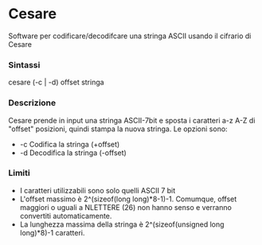 # Cesare

Software per codificare/decodifcare una stringa ASCII usando il cifrario di Cesare

### Sintassi

cesare (-c | -d) offset stringa

### Descrizione

Cesare prende in input una stringa ASCII-7bit e sposta i caratteri a-z A-Z di "offset" posizioni, quindi stampa la nuova stringa. Le opzioni sono:

* -c	Codifica la stringa (+offset)
* -d 	Decodifica la stringa (-offset)

### Limiti

* I caratteri utilizzabili sono solo quelli ASCII 7 bit
* L'offset massimo è 2^(sizeof(long long)*8-1)-1. Comumque, offset maggiori o uguali a NLETTERE (26) non hanno senso e verranno convertiti automaticamente.
* La lunghezza massima della stringa è 2^(sizeof(unsigned long long)*8)-1 caratteri.
 
